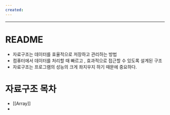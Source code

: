 ```yaml
---
created:
---
```

---
# **README**


- 자료구조는 데이터를 효율적으로 저장하고 관리하는 방법
- 컴퓨터에서 데이터를 처리할 때 빠르고 , 효과적으로 접근할 수 있도록 설계된 구조
- 자료구조는 프로그램의 성능의 크게 좌지우지 하기 때문에 중요하다.


# 자료구조 목차

- [[Array]]
- 